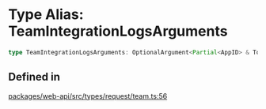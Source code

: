 # Type Alias: TeamIntegrationLogsArguments

```ts
type TeamIntegrationLogsArguments: OptionalArgument<Partial<AppID> & TokenOverridable & OptionalTeamAssignable & TraditionalPagingEnabled & object>;
```

## Defined in

[packages/web-api/src/types/request/team.ts:56](https://github.com/slackapi/node-slack-sdk/blob/main/packages/web-api/src/types/request/team.ts#L56)

